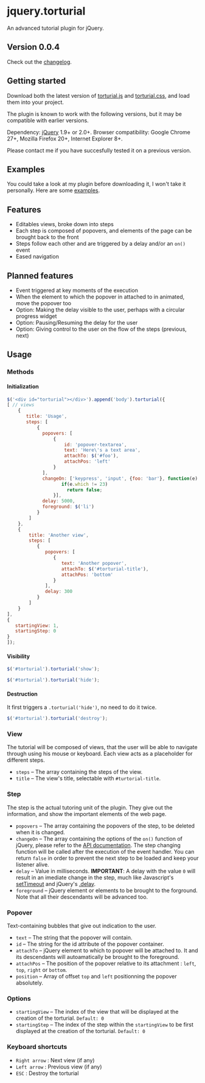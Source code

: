 jquery.torturial
================

An advanced tutorial plugin for jQuery.

Version 0.0.4
-------------

Check out the [changelog](CHANGELOG.md).


Getting started
---------------

Download both the latest version of [torturial.js](torturial.js) and [torturial.css](torturial.css), and load them into your project.

The plugin is known to work with the following versions, but it may be compatible with earlier versions.

Dependency: [jQuery](http://jquery.com/download/) 1.9+ or 2.0+.
Browser compatibility: Google Chrome 27+, Mozilla Firefox 20+, Internet Explorer 8+.

Please contact me if you have succesfully tested it on a previous version.

Examples
--------

You could take a look at my plugin before downloading it, I won't take it personally. Here are some [examples](http://nmussy.github.io/jquery.torturial/).

Features
--------

* Editables views, broke down into steps
* Each step is composed of popovers, and elements of the page can be brought back to the front
* Steps follow each other and are triggered by a delay and/or an `on()` event
* Eased navigation

Planned features
----------------

* Event triggered at key moments of the execution
* When the element to which the popover in attached to in animated, move the popover too
* Option: Making the delay visible to the user, perhaps with a circular progress widget
* Option: Pausing/Resuming the delay for the user
* Option: Giving control to the user on the flow of the steps (previous, next)

Usage
-----

### Methods

#### Initialization

```javascript
$('<div id="torturial"></div>').append('body').torturial({
[ // views
    {
       title: 'Usage',
       steps: [
           {
             popovers: [
                 {
                     id: 'popover-textarea',
                     text: 'Here\'s a text area',
                     attachTo: $('#foo'),
                     attachPos: 'left'
                 }
             ],
             changeOn: ['keypress', 'input', {foo: 'bar'}, function(e) {
                    if(e.which != 23)
                      return false;
                 }],
             delay: 5000,
             foreground: $('li')
           }
        ]
    },
    {
        title: 'Another view',
        steps: [
           {
              popovers: [
                 {
                    text: 'Another popover',
                    attachTo: $('#torturial-title'),
                    attachPos: 'bottom'
                 }
              ],
              delay: 300
           }
        ]
    }
],
{
   startingView: 1,
   startingStep: 0
}
]);
```

#### Visibility


```javascript
$('#torturial').torturial('show');

$('#torturial').torturial('hide');
```

#### Destruction

It first triggers a `.torturial('hide')`, no need to do it twice.

```javascript
$('#torturial').torturial('destroy');
```

### View

The tutorial will be composed of views, that the user will be able to navigate through using his mouse or keyboard. 
Each view acts as a placeholder for different steps.

* `steps` – The array containing the steps of the view.
* `title` – The view's title, selectable with `#turtorial-title`.

### Step

The step is the actual tutoring unit of the plugin.
They give out the information, and show the important elements of the web page.

* `popovers` – The array containing the popovers of the step, to be deleted when it is changed.
* `changeOn` – The array containing the options of the `on()` function of jQuery, please refer to the [API documentation](http://api.jquery.com/on/).
The step changing function will be called after the execution of the event handler. You can return `false` in order to prevent the next step to be loaded and keep your listener alive.
* `delay` – Value in milliseconds. __IMPORTANT__: A delay with the value `0` will result in an imediate change in the step, much like Javascript's [setTimeout](http://www.w3schools.com/jsref/met_win_settimeout.asp) and jQuery's [.delay](http://api.jquery.com/delay/).
* `foreground` – jQuery element or elements to be brought to the forground. Note that all their descendants will be advanced too.

### Popover

Text-containing bubbles that give out indication to the user.

* `text` – The string that the popover will contain.
* `id` – The string for the id attribute of the popover container.
* `attachTo` – jQuery element to which to popover will be attached to. It and its descendants will autoamatically be brought to the foreground.
* `attachPos` – The position of the popover relative to its attachment : `left`, `top`, `right` or `bottom`.
* `position` – Array of offset `top` and `left` positionning the popover absolutely.

### Options

* `startingView` – The index of the view that will be displayed at the creation of the torturial. `Default: 0`
* `startingStep` – The index of the step within the `startingView` to be first displayed at the creation of the torturial. `Default: 0`


### Keyboard shortcuts

* `Right arrow` : Next view (if any)
* `Left arrow` : Previous view (if any)
* `ESC` : Destroy the torturial